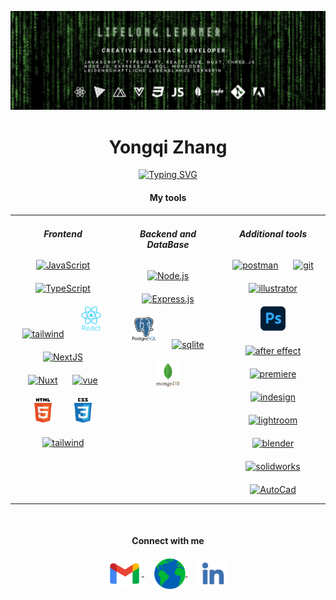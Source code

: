 <p align="center"><img src="assets/lifelong learner.png" alt="header" /></p>
<h1 align="center">Yongqi Zhang</h1>
<p align="center">
<a href="https://git.io/typing-svg"><img src="https://readme-typing-svg.demolab.com?font=Fira+Code&pause=1000&width=435&lines=Full+Stack+Developer" alt="Typing SVG" /></a>
</p>

#### <div align="center">My tools</div>

<table><tr><td valign="top" width="33%" >

##### <div align="center">Frontend</div>

<div align="center">  
<a href="https://www.javascript.com/" target="_blank"><img style="margin: 10px" src="https://profilinator.rishav.dev/skills-assets/javascript-original.svg" alt="JavaScript"  width="40" height="40"" /></a>
<a href="https://www.typescriptlang.org/" target="_blank"><img style="margin: 10px" src="https://profilinator.rishav.dev/skills-assets/typescript-original.svg" alt="TypeScript"  width="40" height="40" /></a>
<a href="https://threejs.org/" alt="threejs" target="_blank"><img src="https://upload.vectorlogo.zone/logos/threejs/images/83129207-9005-4463-8181-65a3cc3bf8fd.svg" alt="tailwind" style="margin: 10px" width="40" height="40"/></a>
  <a href="https://reactjs.org/" target="_blank"><img src="https://raw.githubusercontent.com/devicons/devicon/master/icons/react/react-original-wordmark.svg" alt="react" style="margin: 10px" width="40" height="40"/></a>
<a href="https://nextjs.org/" target="_blank" ><img style="margin: 10px" src="https://profilinator.rishav.dev/skills-assets/nextjs.png" alt="NextJS" style="margin: 10px"  height="40" /></a>  
<a href="https://nuxt.com/" target="_blank"><img src="https://www.vectorlogo.zone/logos/nuxtjs/nuxtjs-icon.svg" alt="Nuxt" style="margin: 10px" width="40" height="40"/></a>
<a href="https://vuejs.org/" target="_blank"><img src="https://www.vectorlogo.zone/logos/vuejs/vuejs-icon.svg" alt="vue" style="margin: 10px" width="40" height="40"/></a>
<a href="https://www.w3.org/html/" target="_blank"><img src="https://raw.githubusercontent.com/devicons/devicon/master/icons/html5/html5-original-wordmark.svg" alt="html5" style="margin: 10px" width="40" height="40"/></a>
<a href="https://www.w3schools.com/css/" target="_blank"><img src="https://raw.githubusercontent.com/devicons/devicon/master/icons/css3/css3-original-wordmark.svg" alt="css3" style="margin: 10px"  width="40" height="40"/></a>
<a href="https://tailwindcss.com/" target="_blank"><img src="https://www.vectorlogo.zone/logos/tailwindcss/tailwindcss-icon.svg" alt="tailwind" style="margin: 10px" width="40" height="40"/></a>
</div>

</td><td valign="top" width="33%">

##### <div align="center">Backend and DataBase</div>

<div align="center">  
<a href="https://nodejs.org/" target="_blank"><img style="margin: 10px" src="https://profilinator.rishav.dev/skills-assets/nodejs-original-wordmark.svg" alt="Node.js" style="margin: 10px"  height="60" /></a>
<a href="https://expressjs.com/" target="_blank"><img style="margin: 10px" src="https://profilinator.rishav.dev/skills-assets/express-original-wordmark.svg" alt="Express.js" style="margin: 10px" height="60" /></a>
<a href="https://www.postgresql.org" target="_blank" rel="noreferrer"><img src="https://raw.githubusercontent.com/devicons/devicon/master/icons/postgresql/postgresql-original-wordmark.svg" alt="postgresql" style="margin: 10px"  width="40" height="40"/></a>
<a href="https://www.sqlite.org/" target="_blank" rel="noreferrer"><img src="https://www.vectorlogo.zone/logos/sqlite/sqlite-icon.svg" alt="sqlite" style="margin: 10px" width="40" height="40"/></a>
<a href="https://www.mongodb.com/" target="_blank" rel="noreferrer"><img src="https://raw.githubusercontent.com/devicons/devicon/master/icons/mongodb/mongodb-original-wordmark.svg" alt="mongodb" style="margin: 10px"  width="40" height="40"/></a>
</div>

</div>

</td><td valign="top" width="33%">

##### <div align="center">Additional tools</div>

<div align="center">  
<a href="https://postman.com" target="_blank" rel="noreferrer"><img src="https://www.vectorlogo.zone/logos/getpostman/getpostman-icon.svg" alt="postman" style="margin: 10px"  width="40" height="40"/></a>
<a href="https://git-scm.com/" target="_blank" rel="noreferrer"><img src="https://www.vectorlogo.zone/logos/git-scm/git-scm-icon.svg" alt="git"  style="margin: 10px" width="40" height="40"/></a>
<a href="https://www.adobe.com/in/products/illustrator.html" target="_blank" rel="noreferrer"> <img src="https://raw.githubusercontent.com/pheralb/svgl/5c82f5c8ee850fe1ae505978ae50296c9f5a6f29/static/library/illustrator.svg" alt="illustrator" style="margin: 10px"  width="40" height="40"/></a>
<a href="https://www.photoshop.com/en" target="_blank" rel="noreferrer"><img src="https://raw.githubusercontent.com/devicons/devicon/6910f0503efdd315c8f9b858234310c06e04d9c0/icons/photoshop/photoshop-original.svg" alt="photoshop" style="margin: 10px"  width="40" height="40"/></a>
<a href="https://www.adobe.com/products/aftereffects.html" target="_blank" rel="noreferrer"><img src="https://raw.githubusercontent.com/detain/svg-logos/07e36b4aa0691f3015886624395e083395e528c5/svg/a/after-effects-1.svg" style="margin: 10px"  alt="after effect" width="40" height="40"/></a>
<a href="https://www.adobe.com/products/premiere.html" target="_blank" rel="noreferrer"><img src="https://raw.githubusercontent.com/pheralb/svgl/5c82f5c8ee850fe1ae505978ae50296c9f5a6f29/static/library/premiere.svg" alt="premiere" style="margin: 10px"  width="40" height="40"/></a>
<a href="https://www.adobe.com/products/indesign.html" target="_blank" rel="noreferrer"><img src="https://raw.githubusercontent.com/pheralb/svgl/5c82f5c8ee850fe1ae505978ae50296c9f5a6f29/static/library/indesign.svg" alt="indesign" style="margin: 10px"  width="40" height="40"/></a>
<a href="https://lightroom.adobe.com/" target="_blank" rel="noreferrer"><img src="https://raw.githubusercontent.com/gilbarbara/logos/29e8719bf78915c7a82a26a6c203f53c4cb8fff2/logos/adobe-lightroom.svg" alt="lightroom" style="margin: 10px"  width="40" height="40"/></a>
<a href="https://www.blender.org" target="_blank" rel="noreferrer"><img src="https://raw.githubusercontent.com/get-icon/geticon/fc0f660daee147afb4a56c64e12bde6486b73e39/icons/blender.svg" alt="blender" style="margin: 10px"  width="40" height="40"/></a>
<a href="https://www.solidworks.com/" target="_blank" rel="noreferrer"><img src="https://iconape.com/wp-content/png_logo_vector/solidworks-logo.png" alt="solidworks" style="margin: 10px"  height="40"/></a>
<a href="https://web.autocad.com/" target="_blank" rel="noreferrer"><img src="https://upload.wikimedia.org/wikipedia/commons/6/6e/AutoCad_new_logo.svg" alt="AutoCad" style="margin: 10px"  height="40"/></a>
</div>

</td></tr></table>
<br/>

#### <div align="center">Connect with me</div>

<div align="center">
  <a href="mailto:yz.zhang.de@gmail.com" target="_blank">
    <img align="center" src="assets/gmail.png" alt="mail" height="50" width="55" />
  </a>
  &nbsp;&nbsp;&nbsp;
  <a href="https://zhang-yongqi.onrender.com/" target="_blank">
    <img align="center" src="assets/web.png" alt="website" height="50" width="50" />
  </a>
  &nbsp;&nbsp;&nbsp;
  <a href="https://www.linkedin.com/in/yongqi-zhang/"  target="blank" >
    <img align="center" src="assets/linkedin.png" alt="linkedin" height="50" width="50" />
  </a>
</div>
